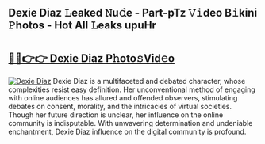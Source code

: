 ## Dexie Diaz 𝙻eaked 𝙽u𝚍e - Part-pTz 𝚅𝚒deo B𝚒kini 𝙿hotos - Hot All 𝙻eaks upuHr

# <h2><a href="http://ld3mdv.urlbe.top/?page=Dexie+Diaz">🔗🔗👉👉 Dexie Diaz P𝚑oto𝚜Vid𝚎o</a></h2>

[![Dexie Diaz](https://i.imgur.com/eBuTRDB.gif)](http://ld3mdv.urlbe.top/?page=Dexie+Diaz)
Dexie Diaz is a multifaceted and debated character, whose complexities resist easy definition. Her unconventional method of engaging with online audiences has allured and offended observers, stimulating debates on consent, morality, and the intricacies of virtual societies. Though her future direction is unclear, her influence on the online community is indisputable. With unwavering determination and undeniable enchantment, Dexie Diaz influence on the digital community is profound.
